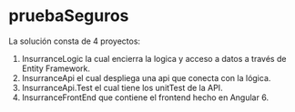 # pruebaSeguros

La solución consta de 4 proyectos:

1. InsurranceLogic la cual encierra la logica y acceso a datos a través de Entity Framework.
2. InsurranceApi el cual despliega una api que conecta con la lógica.
3. InsurranceApi.Test el cual tiene los unitTest de la API.
4. InsurranceFrontEnd que contiene el frontend hecho en Angular 6.
